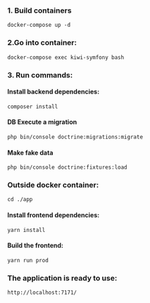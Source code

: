 ### 1. Build containers
    docker-compose up -d

### 2.Go into container:
    docker-compose exec kiwi-symfony bash  

### 3. Run commands:
#### Install backend dependencies: 
    composer install

#### DB Execute a migration
    php bin/console doctrine:migrations:migrate
#### Make fake data
    php bin/console doctrine:fixtures:load

### Outside docker container:
    cd ./app

#### Install frontend dependencies:
    yarn install 

#### Build the frontend:
    yarn run prod

### The application is ready to use: 
    http://localhost:7171/
    